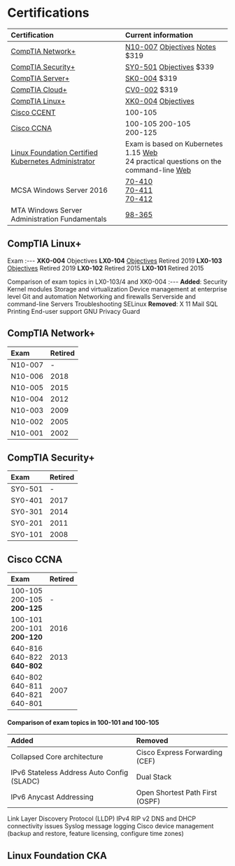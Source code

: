 # Certifications
Certification                                     | Current information
:---                                              | :---
[CompTIA Network+](#comptia-network)              | [N10-007](https://www.comptia.org/certifications/network) [Objectives](https://certification.comptia.org/docs/default-source/exam-objectives/comptia-network-n10-007-v-3-0-exam-objectives.pdf) [Notes](net+.md) $319
[CompTIA Security+](#comptia-security)            | [SY0-501](https://www.comptia.org/certifications/security) [Objectives](https://www.comptia.jp/pdf/Security%2B%20SY0-501%20Exam%20Objectives.pdf) $339
[CompTIA Server+](#comptia-server)                | [SK0-004](https://certification.comptia.org/certifications/server) $319
[CompTIA Cloud+](#comptia-cloud)                  | [CV0-002](https://www.comptia.org/certifications/cloud) $319
[CompTIA Linux+](#comptia-linux)                  | [XK0-004](https://certification.comptia.org/certifications/linux) [Objectives](https://certification.comptia.org/docs/default-source/exam-objectives/comptia-linux-xk0-004-exam-objectives.pdf)
[Cisco CCENT](#cisco-ccna)                        | 100-105
[Cisco CCNA](#cisco-ccna)                         | 100-105 200-105<br/>200-125
[ Linux Foundation Certified Kubernetes Administrator ](#linux-foundation-cka) | Exam is based on Kubernetes 1.15 [Web](https://training.linuxfoundation.org/certification/certified-kubernetes-administrator-cka/)<br/>24 practical questions on the command-line [Web](https://blog.autsoft.hu/certified-kubernetes-administrator/?__s=8npm688qeyruhjuxaofx)
MCSA Windows Server 2016                          | [70-410](https://www.microsoft.com/en-us/learning/exam-70-410.aspx) <br/>[70-411](https://www.microsoft.com/en-us/learning/exam-70-411.aspx) <br/>[70-412](https://www.microsoft.com/en-us/learning/exam-70-412.aspx)
MTA Windows Server Administration Fundamentals    | [98-365](https://www.microsoft.com/en-us/learning/exam-98-365.aspx)

## CompTIA Linux+
Exam
:---
**XK0-004** Objectives 
**LX0-104** [Objectives](https://certification.comptia.org/docs/default-source/exam-objectives/comptia-linux-powered-by-lpi-(lx0-104).pdf?sfvrsn=c3bfde36_6) Retired 2019
**LX0-103** [Objectives](https://certification.comptia.org/docs/default-source/exam-objectives/comptia-linux-powered-by-lpi-(lx0-103).pdf?sfvrsn=c6bfde36_8) Retired 2019
**LX0-102** Retired 2015
**LX0-101** Retired 2015

Comparison of exam topics in LX0-103/4 and XK0-004
:---
**Added**: Security Kernel modules Storage and virtualization Device management at enterprise level Git and automation Networking and firewalls Serverside and command-line Servers Troubleshooting SELinux
**Removed**: X 11 Mail SQL Printing End-user support GNU Privacy Guard

## CompTIA Network+
Exam      | Retired
:---      | :---
N10-007   | -
N10-006   | 2018
N10-005   | 2015
N10-004   | 2012
N10-003   | 2009
N10-002   | 2005
N10-001   | 2002

## CompTIA Security+
Exam      | Retired
:---      | :---
SY0-501   | -
SY0-401   | 2017
SY0-301   | 2014
SY0-201   | 2011
SY0-101   | 2008

## Cisco CCNA
Exam      | Retired
:---      | :---
100-105<br>200-105<br>**200-125** | -
100-101<br>200-101<br>**200-120** | 2016
640-816<br>640-822<br>**640-802** | 2013
640-802<br>640-811<br>640-821<br>640-801 | 2007

#### Comparison of exam topics in 100-101 and 100-105
Added | Removed
:---  | :---
Collapsed Core architecture | Cisco Express Forwarding (CEF)
IPv6 Stateless Address Auto Config (SLADC) | Dual Stack
IPv6 Anycast Addressing | Open Shortest Path First (OSPF)
Link Layer Discovery Protocol (LLDP)
IPv4 RIP v2
DNS and DHCP connectivity issues
Syslog message logging
Cisco device management (backup and restore, feature licensing, configure time zones)

## Linux Foundation CKA

